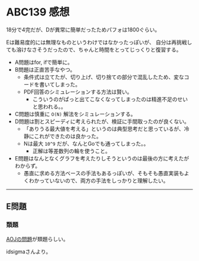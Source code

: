 # ABC139 感想

18分で4完だが、Dが異常に簡単だったためパフォは1800ぐらい。

Eは難易度的には無理なものというわけではなかったっぽいが、
自分は再挑戦しても溶けなさそうだったので、ちゃんと時間をとってじっくりと復習する。

- A問題はfor, ifで簡単に。
- B問題は正直苦手なやつ。
  - 条件式は立てたが、切り上げ、切り捨ての部分で混乱したため、変なコードを書いてしまった。
  - PDF回答のシミュレーションする方法は賢い。
    - こういうのがぱっと出てこなくなってしまったのは精進不足のせいと思われる。。
- C問題は慎重に `O(N)` 解法をシミュレーションする。
- D問題は割とスピーディに考えられたが、検証に手間取ったのが良くない。
  - 「ありうる最大値を考える」というのは典型思考だと思っているが、冷静にこれができたのは良かった。
  - Nは最大 `10^9` だが、なんとGoでも通ってしまった。。
    - 正解は等差数列の輪を使うこと。
- E問題はなんとなくグラフを考えたりしそうというのは最後の方に考えたがわからず。
  - 愚直に求める方法ベースの手法もあるっぽいが、そもそも愚直実装もよくわかっていないので、両方の手法をしっかりと理解したい。

---

## E問題

### 類題

[AOJの問題](http://judge.u-aizu.ac.jp/onlinejudge/description.jsp?id=2176)が類題らしい。

idsigmaさんより。

